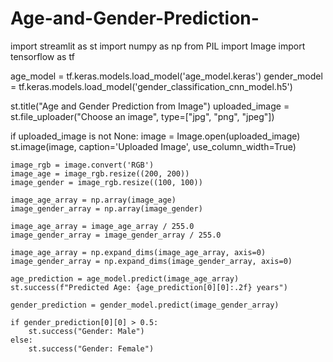 # Age-and-Gender-Prediction-
import streamlit as st
import numpy as np
from PIL import Image
import tensorflow as tf

age_model = tf.keras.models.load_model('age_model.keras')
gender_model = tf.keras.models.load_model('gender_classification_cnn_model.h5')

st.title("Age and Gender Prediction from Image")
uploaded_image = st.file_uploader("Choose an image", type=["jpg", "png", "jpeg"])

if uploaded_image is not None:
    image = Image.open(uploaded_image)
    st.image(image, caption='Uploaded Image', use_column_width=True)

    image_rgb = image.convert('RGB')
    image_age = image_rgb.resize((200, 200))
    image_gender = image_rgb.resize((100, 100))

    image_age_array = np.array(image_age)
    image_gender_array = np.array(image_gender)

    image_age_array = image_age_array / 255.0
    image_gender_array = image_gender_array / 255.0

    image_age_array = np.expand_dims(image_age_array, axis=0)
    image_gender_array = np.expand_dims(image_gender_array, axis=0)

    age_prediction = age_model.predict(image_age_array)
    st.success(f"Predicted Age: {age_prediction[0][0]:.2f} years")

    gender_prediction = gender_model.predict(image_gender_array)

    if gender_prediction[0][0] > 0.5:
        st.success("Gender: Male")
    else:
        st.success("Gender: Female")
